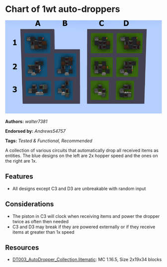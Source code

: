 # Chart of 1wt auto-droppers
<img alt="autodropper_lable_5.png" src="images/autodropper_lable_5.png?raw=1" height="300px">

**Authors:** *walter7381*

**Endorsed by:** *Andrews54757*

**Tags:** *Tested & Functional, Recommended*

A collection of various circuits that automatically drop all received items as entities. The blue designs on the left are 2x hopper speed and the ones on the right are 1x.

## Features
- All designs except C3 and D3 are unbreakable with random input

## Considerations
- The piston in C3 will clock when receiving items and power the dropper twice as often then needed
- C3 and D3 may break if they are powered externally or if they receive items at greater than 1x speed

## Resources
- [DT003_AutoDropper_Collection.litematic](attachments/DT003_AutoDropper_Collection.litematic): MC 1.16.5, Size 2x19x34 blocks
